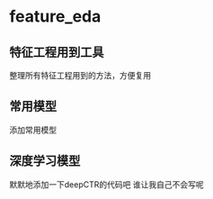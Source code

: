 # feature_eda
## 特征工程用到工具
整理所有特征工程用到的方法，方便复用

## 常用模型
添加常用模型

## 深度学习模型
默默地添加一下deepCTR的代码吧
谁让我自己不会写呢

